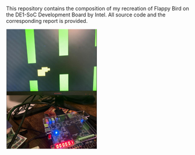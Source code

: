 This repository contains the composition of my recreation of Flappy Bird on the DE1-SoC Development Board by Intel. All source code 
and the corresponding report is provided.

![Example Image](images/phaseIIresults.png)

